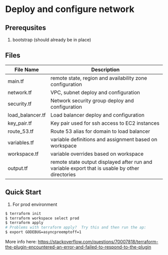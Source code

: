 # Deploy and configure network
## Prerequsites
1. bootstrap (should already be in place)

## Files
| File Name        | Description |
| ------------- |-------------|
| main.tf | remote state, region and availability zone configuration |
| network.tf | VPC, subnet deploy and configuration |
| security.tf | Network security group deploy and configuration |
| load_balancer.tf | Load balancer deploy and configuration |
| key_pair.tf | Key pair used for ssh access to EC2 instances |
| route_53.tf | Route 53 alias for domain to load balancer |
| variables.tf | variable definitions and assignment based on workspace |
| workspace.tf | variable overrides based on workspace |
| output.tf | remote state output displayed after run and variable export that is usable by other directories |

## Quick Start
1. For prod environment
```bash
$ terraform init
$ terraform workspace select prod
$ terraform apply
# Problems with terraform apply?  Try this and then run the ap:
$ export GODEBUG=asyncpreemptoff=1
```
More info here: https://stackoverflow.com/questions/70007818/terraform-the-plugin-encountered-an-error-and-failed-to-respond-to-the-plugin
